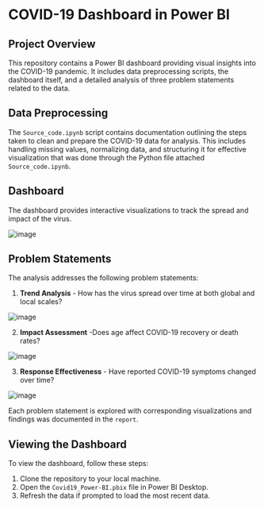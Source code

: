 # COVID-19 Dashboard in Power BI

## Project Overview

This repository contains a Power BI dashboard providing visual insights into the COVID-19 pandemic. It includes data preprocessing scripts, the dashboard itself, and a detailed analysis of three problem statements related to the data.

## Data Preprocessing

The `Source_code.ipynb` script  contains documentation outlining the steps taken to clean and prepare the COVID-19 data for analysis. This includes handling missing values, normalizing data, and structuring it for effective visualization that was done through the Python file attached `Source_code.ipynb`.

## Dashboard

The dashboard provides interactive visualizations to track the spread and impact of the virus.

![image](https://github.com/narayan123411/Dashboard_Covid19_Power-BI/assets/53684708/bd759695-6148-4561-9f9a-925f051d5618)



## Problem Statements

The analysis addresses the following problem statements:

1. **Trend Analysis** - How has the virus spread over time at both global and local scales?

![image](https://github.com/narayan123411/Dashboard_Covid19_Power-BI/assets/53684708/f2d47a05-d8eb-45f8-9c34-4f2bd73076c5)

  
2. **Impact Assessment** -Does age affect COVID-19 recovery or death rates?

![image](https://github.com/narayan123411/Dashboard_Covid19_Power-BI/assets/53684708/e3e2e81a-a9b7-4172-955f-800f4c3a2129)

   
3. **Response Effectiveness** -  Have reported COVID-19 symptoms changed over time?

![image](https://github.com/narayan123411/Dashboard_Covid19_Power-BI/assets/53684708/bf742200-3ba6-413d-9dd4-117618f5a760)


Each problem statement is explored with corresponding visualizations and findings was documented in the `report`.

## Viewing the Dashboard

To view the dashboard, follow these steps:

1. Clone the repository to your local machine.
2. Open the `Covid19_Power-BI.pbix` file in Power BI Desktop.
3. Refresh the data if prompted to load the most recent data.

